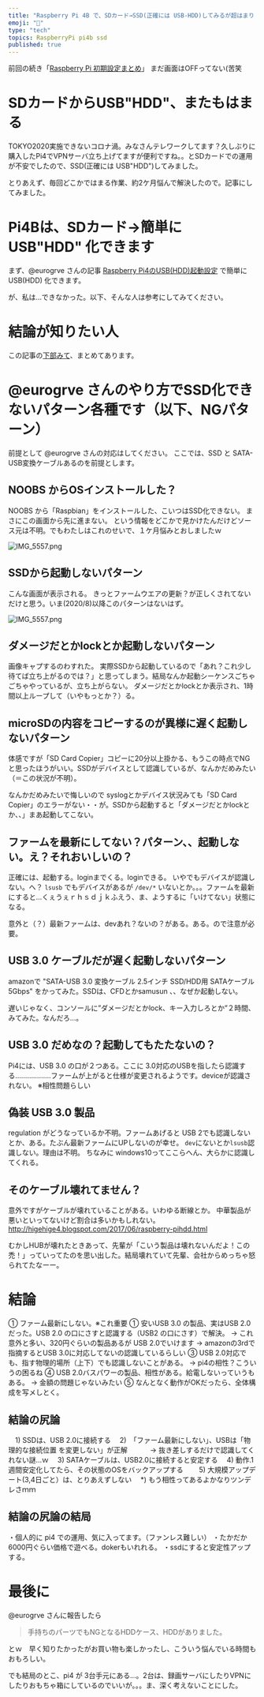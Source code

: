 ```yaml
---
title: "Raspberry Pi 4B で、SDカード→SSD(正確には USB-HDD)してみるが超はまり（→解決してます）"
emoji: "📝"
type: "tech"
topics: RaspberryPi pi4b ssd
published: true
---
```


前回の続き「[Raspberry Pi 初期設定まとめ](https://qiita.com/murachi1208/items/79706fce06a201231216)」 まだ画面はOFFってない(苦笑

# SDカードからUSB"HDD"、またもはまる
TOKYO2020実施できないコロナ渦。みなさんテレワークしてます？久しぶりに購入したPi4でVPNサーバ立ち上げてますが便利ですね。。とSDカードでの運用が不安でしたので、SSD(正確には USB"HDD")してみました。

とりあえず、毎回どこかではまる作業、約2ケ月悩んで解決したので。記事にしてみました。

# Pi4Bは、SDカード→簡単に USB"HDD" 化できます

まず、@eurogrve さんの記事
[Raspberry Pi4のUSB(HDD)起動設定](https://qiita.com/eurogrve/items/4802d18321cfbe72157b) で簡単に USB(HDD) 化できます。

が、私は…できなかった。以下、そんな人は参考にしてみてください。

# 結論が知りたい人
この記事の[下部みて](https://qiita.com/murachi1208/items/9a363e3aaf96ec1402b8)、まとめてあります。

# @eurogrve さんのやり方でSSD化できないパターン各種です（以下、NGパターン）
前提として @eurogrve さんの対応はしてください。
ここでは、SSD と SATA-USB変換ケーブルあるのを前提とします。

## NOOBS からOSインストールした？
NOOBS から「Raspbian」をインストールした、こいつはSSD化できない。
まさにこの画面から先に進まない。
という情報をどこかで見かけたんだけどソース元は不明。でもわたしはこれのせいで、１ケ月悩みとおしましたｗ

![IMG_5557.png](https://qiita-image-store.s3.ap-northeast-1.amazonaws.com/0/44540/6195f77d-265d-e3a2-d518-506558f3eb35.png)


## SSDから起動しないパターン

こんな画面が表示される。
きっとファームウエアの更新？が正しくされてないだけと思う。いま(2020/8)以降このパターンはないはず。

![IMG_5557.png](https://qiita-image-store.s3.ap-northeast-1.amazonaws.com/0/44540/6195f77d-265d-e3a2-d518-506558f3eb35.png)

## ダメージだとかlockとか起動しないパターン

画像キャプするのわすれた。
実際SSDから起動しているので「あれ？これ少し待てば立ち上がるのでは？」と思ってしまう。結局なんか起動シーケンスごちゃごちゃやっているが、立ち上がらない。
ダメージだとかlockとか表示され、1時間以上ループして（いやもっとか？）る。

## microSDの内容をコピーするのが異様に遅く起動しないパターン

体感ですが「SD Card Copier」コピーに20分以上掛かる、もうこの時点でNGと思ったほうがいい。SSDがデバイスとして認識しているが、なんかだめみたい（＝この状況が不明）。

なんかだめみたいで悔しいので syslogとかデバイス状況みても「SD Card Copier」のエラーがない・・が。SSDから起動すると「ダメージだとかlockとか、、」まあ起動してこない。

## ファームを最新にしてない？パターン、、起動しない。え？それおいしいの？

正確には、起動する。loginまでくる。loginできる。
いやでもデバイスが認識しない。へ？ `lsusb` でもデバイスがあるが `/dev/*` いないとか。。。ファームを最新にすると…くぇうぇｒｈｓｄｊｋふえう、ま、ようするに「いけてない」状態になる。

意外と（？）最新ファームは、devあれ？ないの？がある。ある。ので注意が必要。

## USB 3.0 ケーブルだが遅く起動しないパターン

amazonで "SATA-USB 3.0 変換ケーブル 2.5インチ SSD/HDD用 SATAケーブル 5Gbps" をかってみた。SSDは、CFDとかsamusun 、、なぜか起動しない。

遅いじゃなく、コンソールに”ダメージだとかlock、キー入力しろとか”２時間、みてみた。なんだろ…。

## USB 3.0 だめなの？起動してもたたないの？

Pi4には、USB 3.0 の口が２つある。ここに 3.0対応のUSBを指したら認識する………………ファームが上がると仕様が変更されるようです。deviceが認識されない。
※相性問題らしい

## 偽装 USB 3.0 製品

regulation がどうなっているか不明。ファームあげると USB 2でも認識しないとか、ある。たぶん最新ファームにUPしないのが幸せ。
`dev`にないとか`lsusb`認識しない。理由は不明。
ちなみに windows10ってここらへん、大らかに認識してくれる。

## そのケーブル壊れてません？
意外ですがケーブルが壊れていることがある。いわゆる断線とか。
中華製品が悪いといってないけど割合は多いかもしれない。
http://higehige4.blogspot.com/2017/06/raspberry-pihdd.html

むかしHUBが壊れたときあって、先輩が「こいう製品は壊れないんだよ！この禿！」っていってたのを思い出した。結局壊れていて先輩、会社からめっちゃ怒られてたなーー。

# 結論

① ファーム最新にしない。※これ重要
① 安いUSB 3.0 の製品、実はUSB 2.0だった。USB 2.0 の口にさすと認識する（USB2 の口にさす）で解決。
→ これ意外と多い、320円ぐらいの製品あるが USB 2.0でいけます
→ amazonの3rdで指摘するとUSB 3.0に対応してないの認識しているらしい
③ USB 2.0対応でも、指す物理的場所（上下）でも認識しないことがある。
→ pi4の相性？こういうの困るね
④ USB 2.0バスパワーの製品、相性がある。給電しないっていうもある。
→ 金額の問題じゃないみたい
⑤ なんとなく動作がOKだったら、全体構成を写メしとく。


## 結論の尻論
　1) SSDは、USB 2.0に接続する
　2)　「ファーム最新にしない」、USBは「物理的な接続位置
を変更しない」が正解
　　　→ 抜き差しするだけで認識してくれない謎…ｗ
　3) SATAケーブルは、USB2.0に接続すると安定する
　4) 動作.1週間安定化してたら、その状態のOSをバックアップする　
　5) 大規模アップデート(3,4日ごと）は、とりあえずしない
　*) もう相性ってあるよかなりツンデレさｍｍ

## 結論の尻論の結局

・個人的に pi4 での運用、気に入ってます。（ファンレス難しい）
・たかだか6000円ぐらい価格で遊べる。dokerもいれれる。
・ssdにすると安定性アップする。

# 最後に

@eurogrve さんに報告したら

> 手持ちのパーツでもNGとなるHDDケース、HDDがありました。

とｗ　早く知りたかったがお買い物も楽しかったし、こういう悩んでいる時間もおもろしい。

でも結局のとこ、pi4 が 3台手元にある…。2台は、録画サーバにしたりVPNにしたりおもちゃ箱にしているのでいいが。。。ま、深く考えないことにした。









